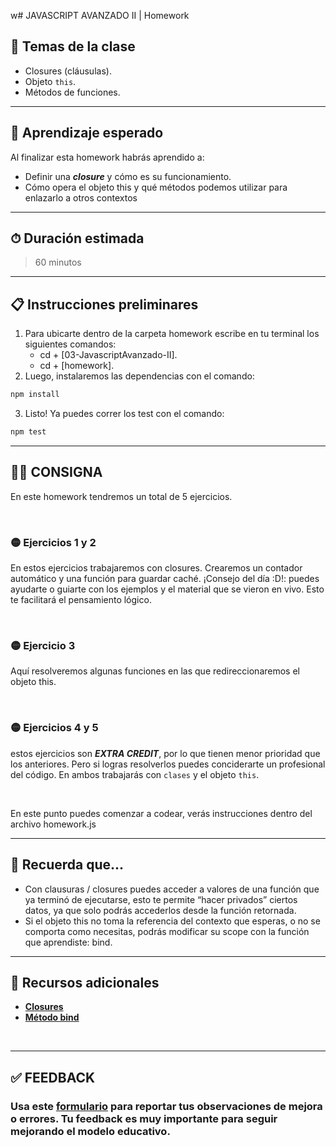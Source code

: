 w# JAVASCRIPT AVANZADO II | Homework

## 📒 Temas de la clase

-  Closures (cláusulas).
-  Objeto `this`.
-  Métodos de funciones.

---

## 👀 Aprendizaje esperado

Al finalizar esta homework habrás aprendido a:

-  Definir una **_closure_** y cómo es su funcionamiento.
-  Cómo opera el objeto this y qué métodos podemos utilizar para enlazarlo a otros contextos

---

## ⏱ Duración estimada

> 60 minutos

---

## 📋 Instrucciones preliminares

1. Para ubicarte dentro de la carpeta homework escribe en tu terminal los siguientes comandos:
   -  cd + [03-JavascriptAvanzado-II].
   -  cd + [homework].
2. Luego, instalaremos las dependencias con el comando:

```javascript
npm install
```

3. Listo! Ya puedes correr los test con el comando:

```javascript
npm test
```

---

## 👩‍💻 **CONSIGNA**

En este homework tendremos un total de 5 ejercicios.

</br >

### 🟡 **Ejercicios 1 y 2**

En estos ejercicios trabajaremos con closures. Crearemos un contador automático y una función para guardar caché. ¡Consejo del día :D!: puedes ayudarte o guiarte con los ejemplos y el material que se vieron en vivo. Esto te facilitará el pensamiento lógico.

</br >

### 🟡 **Ejercicio 3**

Aquí resolveremos algunas funciones en las que redireccionaremos el objeto this.

</br >

### 🟡 **Ejercicios 4 y 5**

estos ejercicios son **_EXTRA CREDIT_**, por lo que tienen menor prioridad que los anteriores. Pero si logras resolverlos puedes conciderarte un profesional del código. En ambos trabajarás con `clases` y el objeto `this`.

</br >

En este punto puedes comenzar a codear, verás instrucciones dentro del archivo homework.js

---

## 🧠 Recuerda que...

-  Con clausuras / closures puedes acceder a valores de una función que ya terminó de ejecutarse, esto te permite “hacer privados” ciertos datos, ya que solo podrás accederlos desde la función retornada.
-  Si el objeto this no toma la referencia del contexto que esperas, o no se comporta como necesitas, podrás modificar su scope con la función que aprendiste: bind.

---

## 🔎 Recursos adicionales

-  **[Closures](https://developer.mozilla.org/es/docs/Web/JavaScript/Closures)**
-  **[Método bind](https://developer.mozilla.org/es/docs/Web/JavaScript/Reference/Global_Objects/Function/bind)**

</br >

---

## **✅ FEEDBACK**

### Usa este [**formulario**](https://docs.google.com/forms/d/e/1FAIpQLSe1MybH_Y-xcp1RP0jKPLndLdJYg8cwyHkSb9MwSrEjoxyzWg/viewform) para reportar tus observaciones de mejora o errores. Tu feedback es muy importante para seguir mejorando el modelo educativo.
